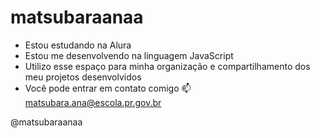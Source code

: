# matsubaraanaa
- Estou estudando na Alura
- Estou me desenvolvendo na linguagem JavaScript
- Utilizo esse espaço para minha organização e compartilhamento dos meu projetos desenvolvidos
- Você pode entrar em contato comigo 📫
matsubara.ana@escola.pr.gov.br

@matsubaraanaa
